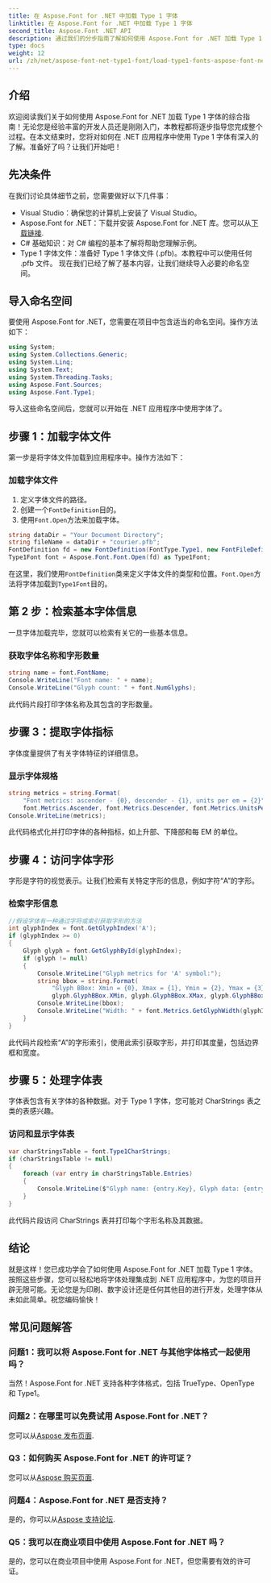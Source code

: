 ```yaml
---
title: 在 Aspose.Font for .NET 中加载 Type 1 字体
linktitle: 在 Aspose.Font for .NET 中加载 Type 1 字体
second_title: Aspose.Font .NET API
description: 通过我们的分步指南了解如何使用 Aspose.Font for .NET 加载 Type 1 字体。非常适合希望掌握 .NET 应用程序中字体处理的开发人员。
type: docs
weight: 12
url: /zh/net/aspose-font-net-type1-font/load-type1-fonts-aspose-font-net/
---
```

## 介绍
欢迎阅读我们关于如何使用 Aspose.Font for .NET 加载 Type 1 字体的综合指南！无论您是经验丰富的开发人员还是刚刚入门，本教程都将逐步指导您完成整个过程。在本文结束时，您将对如何在 .NET 应用程序中使用 Type 1 字体有深入的了解。准备好了吗？让我们开始吧！
## 先决条件
在我们讨论具体细节之前，您需要做好以下几件事：
- Visual Studio：确保您的计算机上安装了 Visual Studio。
-  Aspose.Font for .NET：下载并安装 Aspose.Font for .NET 库。您可以从[下载链接](https://releases.aspose.com/font/net/).
- C# 基础知识：对 C# 编程的基本了解将帮助您理解示例。
- Type 1 字体文件：准备好 Type 1 字体文件 (.pfb)。本教程中可以使用任何 .pfb 文件。
现在我们已经了解了基本内容，让我们继续导入必要的命名空间。
## 导入命名空间
要使用 Aspose.Font for .NET，您需要在项目中包含适当的命名空间。操作方法如下：
```csharp
using System;
using System.Collections.Generic;
using System.Linq;
using System.Text;
using System.Threading.Tasks;
using Aspose.Font.Sources;
using Aspose.Font.Type1;
```
导入这些命名空间后，您就可以开始在 .NET 应用程序中使用字体了。
## 步骤 1：加载字体文件
第一步是将字体文件加载到应用程序中。操作方法如下：
### 加载字体文件
1. 定义字体文件的路径。
2. 创建一个`FontDefinition`目的。
3. 使用`Font.Open`方法来加载字体。
```csharp
string dataDir = "Your Document Directory";
string fileName = dataDir + "courier.pfb";
FontDefinition fd = new FontDefinition(FontType.Type1, new FontFileDefinition("pfb", new FileSystemStreamSource(fileName)));
Type1Font font = Aspose.Font.Font.Open(fd) as Type1Font;
```
在这里，我们使用`FontDefinition`类来定义字体文件的类型和位置。`Font.Open`方法将字体加载到`Type1Font`目的。
## 第 2 步：检索基本字体信息
一旦字体加载完毕，您就可以检索有关它的一些基本信息。
### 获取字体名称和字形数量
```csharp
string name = font.FontName;
Console.WriteLine("Font name: " + name);
Console.WriteLine("Glyph count: " + font.NumGlyphs);
```
此代码片段打印字体名称及其包含的字形数量。 
## 步骤 3：提取字体指标
字体度量提供了有关字体特征的详细信息。
### 显示字体规格
```csharp
string metrics = string.Format(
    "Font metrics: ascender - {0}, descender - {1}, units per em = {2}",
    font.Metrics.Ascender, font.Metrics.Descender, font.Metrics.UnitsPerEM);
Console.WriteLine(metrics);
```
此代码格式化并打印字体的各种指标，如上升部、下降部和每 EM 的单位。
## 步骤 4：访问字体字形
字形是字符的视觉表示。让我们检索有关特定字形的信息，例如字符“A”的字形。
### 检索字形信息
```csharp
//假设字体有一种通过字符或索引获取字形的方法
int glyphIndex = font.GetGlyphIndex('A');
if (glyphIndex >= 0)
{
    Glyph glyph = font.GetGlyphById(glyphIndex);
    if (glyph != null)
    {
        Console.WriteLine("Glyph metrics for 'A' symbol:");
        string bbox = string.Format(
            "Glyph BBox: Xmin = {0}, Xmax = {1}, Ymin = {2}, Ymax = {3}",
            glyph.GlyphBBox.XMin, glyph.GlyphBBox.XMax, glyph.GlyphBBox.YMin, glyph.GlyphBBox.YMax);
        Console.WriteLine(bbox);
        Console.WriteLine("Width: " + font.Metrics.GetGlyphWidth(glyphIndex));
    }
}
```
此代码片段检索“A”的字形索引，使用此索引获取字形，并打印其度量，包括边界框和宽度。
## 步骤 5：处理字体表
字体表包含有关字体的各种数据。对于 Type 1 字体，您可能对 CharStrings 表之类的表感兴趣。
### 访问和显示字体表
```csharp
var charStringsTable = font.Type1CharStrings;
if (charStringsTable != null)
{
    foreach (var entry in charStringsTable.Entries)
    {
        Console.WriteLine($"Glyph name: {entry.Key}, Glyph data: {entry.Value}");
    }
}
```
此代码片段访问 CharStrings 表并打印每个字形名称及其数据。
## 结论
就是这样！您已成功学会了如何使用 Aspose.Font for .NET 加载 Type 1 字体。按照这些步骤，您可以轻松地将字体处理集成到 .NET 应用程序中，为您的项目开辟无限可能。无论您是为印刷、数字设计还是任何其他目的进行开发，处理字体从未如此简单。祝您编码愉快！
## 常见问题解答
### 问题1：我可以将 Aspose.Font for .NET 与其他字体格式一起使用吗？
当然！Aspose.Font for .NET 支持各种字体格式，包括 TrueType、OpenType 和 Type1。
### 问题2：在哪里可以免费试用 Aspose.Font for .NET？
您可以从[Aspose 发布页面](https://releases.aspose.com/).
### Q3：如何购买 Aspose.Font for .NET 的许可证？
您可以从[Aspose 购买页面](https://purchase.aspose.com/buy).
### 问题4：Aspose.Font for .NET 是否支持？
是的，你可以从[Aspose 支持论坛](https://forum.aspose.com/c/font/41).
### Q5：我可以在商业项目中使用 Aspose.Font for .NET 吗？
是的，您可以在商业项目中使用 Aspose.Font for .NET，但您需要有效的许可证。
